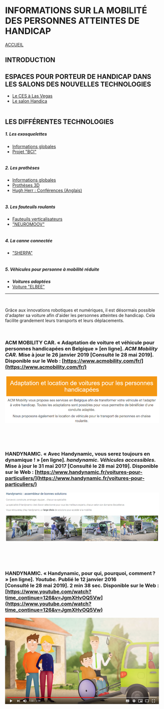 # INFORMATIONS SUR LA MOBILITÉ DES PERSONNES ATTEINTES DE HANDICAP
[ACCUEIL](index.md)
## INTRODUCTION  

## ESPACES POUR PORTEUR DE HANDICAP DANS LES SALONS DES NOUVELLES TECHNOLOGIES 
* [Le CES à Las Vegas](ces.md)
* [Le salon Handica](handica.md)
<br/> <br/>
## LES DIFFÉRENTES TECHNOLOGIES
##### 1. Les exosquelettes 
- [Informations globales](exoprésent.md)
- [Projet "BCI"](BCI.md)
<br/><br/> 
##### 2. Les prothèses
- [Informations globales](Prothèseinfo.md)
- [Prothèses 3D](Prothèse3D.md)
- [Hugh Herr : Conférences (Anglais)](Hughvidéo.md)
<br/><br/>
##### 3. Les fauteuils roulants
- [Fauteuils verticalisateurs](FauteuilVertical.md)
- ["NEUROMOOV"](Neuromoov.md)
<br/><br/>
##### 4. La canne connectée
- ["SHERPA"](Canneconnectée.md)
<br/><br/>
##### 5. Véhicules pour personne à mobilité réduite
- **_Voitures adaptées_**
- [Voiture "ELBEE"](Elbee.md)

----------------------------------------------------------
<br/>

Grâce aux innovations robotiques et numériques, il est désormais possible d'adapter sa voiture afin d'aider les personnes atteintes de handicap. Cela facilite grandement leurs transports et leurs déplacements.

<br/>

### ACM MOBILITY CAR. « Adaptation de voiture et véhicule pour personnes handicapées en Belgique » [en ligne]. _ACM Mobility CAR._ Mise à jour le 26 janvier 2019 [Consulté le 28 mai 2019]. Disponible sur le Web : [https://www.acmobility.com/fr/](https://www.acmobility.com/fr/)
![Voiture1.PNG](images/Voiture1.PNG "ACM MOBILITY CAR")

<br/><br/><br/>

### HANDYNAMIC. « Avec Handynamic, vous serez toujours en dynamique ! » [en ligne]. _handynamic. Véhicules accessibles._ Mise à jour le 31 mai 2017 [Consulté le 28 mai 2019]. Disponible sur le Web : [https://www.handynamic.fr/voitures-pour-particuliers/](https://www.handynamic.fr/voitures-pour-particuliers/)
![Voiture2.PNG](images/Voiture2.PNG "Site Handynamic")

<br/><br/><br/>

### HANDYNAMIC. « Handynamic, pour qui, pourquoi, comment ? » [en ligne]. _Youtube._ Publié le 12 janvier 2016 [Consulté le 28 mai 2019]. 2 min 38 sec. Disponible sur le Web : [https://www.youtube.com/watch?time_continue=126&v=JgmXHvOQ5Vw](https://www.youtube.com/watch?time_continue=126&v=JgmXHvOQ5Vw)
![Voiture3.PNG](images/Voiture3.PNG "Illustrations des adaptations")

